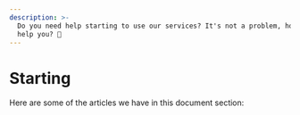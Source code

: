 ```yaml
---
description: >-
  Do you need help starting to use our services? It's not a problem, how can we
  help you? 🎉
---
```


# Starting

Here are some of the articles we have in this document section:
